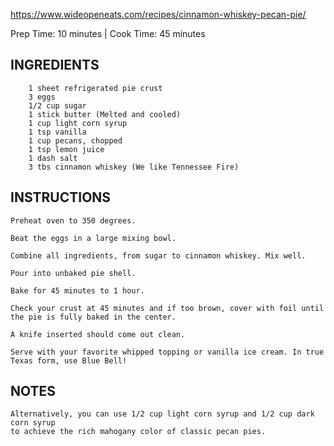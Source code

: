 https://www.wideopeneats.com/recipes/cinnamon-whiskey-pecan-pie/

Prep Time: 10 minutes | Cook Time: 45 minutes 

## INGREDIENTS
```
    1 sheet refrigerated pie crust
    3 eggs
    1/2 cup sugar
    1 stick butter (Melted and cooled)
    1 cup light corn syrup
    1 tsp vanilla
    1 cup pecans, chopped
    1 tsp lemon juice
    1 dash salt
    3 tbs cinnamon whiskey (We like Tennessee Fire)
```

## INSTRUCTIONS
```
Preheat oven to 350 degrees.

Beat the eggs in a large mixing bowl.

Combine all ingredients, from sugar to cinnamon whiskey. Mix well.

Pour into unbaked pie shell.

Bake for 45 minutes to 1 hour. 

Check your crust at 45 minutes and if too brown, cover with foil until the pie is fully baked in the center. 

A knife inserted should come out clean.

Serve with your favorite whipped topping or vanilla ice cream. In true Texas form, use Blue Bell! 
```

## NOTES
```
Alternatively, you can use 1/2 cup light corn syrup and 1/2 cup dark corn syrup 
to achieve the rich mahogany color of classic pecan pies.
```

